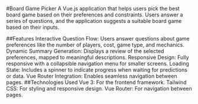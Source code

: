 #Board Game Picker
A Vue.js application that helps users pick the best board game based on their preferences and constraints. Users answer a series of questions, and the application suggests a suitable board game based on their inputs.

##Features
Interactive Question Flow: Users answer questions about game preferences like the number of players, cost, game type, and mechanics.
Dynamic Summary Generation: Displays a review of the selected preferences, mapped to meaningful descriptions.
Responsive Design: Fully responsive with a collapsible navigation menu for smaller screens.
Loading State: Includes a spinner to indicate progress when waiting for predictions or data.
Vue Router Integration: Enables seamless navigation between pages.
##Technologies Used
Vue 3: For the frontend framework.
Tailwind CSS: For styling and responsive design.
Vue Router: For navigation between pages.
